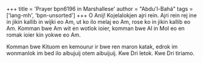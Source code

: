 +++
title = 'Prayer bpn6196 in Marshallese'
author = "Abdu'l-Bahá"
tags = ['lang-mh', 'bpn-unsorted']
+++
O Anij! Kojelalokjen ajri rein. Ajri rein rej ine in jikin kallib in wijki eo Am, ut ko ilo melaj eo Am, rose ko in jikin kallib eo Am. Komman bwe Am wit en wotlok ioier, komman bwe Al in Mol eo en romak ioier kin yokwe eo Am.

Komman bwe Kituom en kemourur ir bwe ren maron katak, edrok im wonmanlok im bed ilo aibujuij otem aibuijuij. Kwe Dri letok. Kwe Dri tiriamo.
